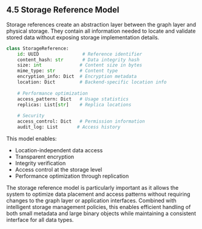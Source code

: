 ## 4.5 Storage Reference Model

Storage references create an abstraction layer between the graph layer and physical storage. They contain all information needed to locate and validate stored data without exposing storage implementation details.

```python
class StorageReference:
    id: UUID                # Reference identifier
    content_hash: str       # Data integrity hash
    size: int              # Content size in bytes
    mime_type: str         # Content type
    encryption_info: Dict  # Encryption metadata
    location: Dict         # Backend-specific location info
    
    # Performance optimization
    access_pattern: Dict   # Usage statistics
    replicas: List[str]    # Replica locations
    
    # Security
    access_control: Dict   # Permission information
    audit_log: List       # Access history
```

This model enables:
- Location-independent data access
- Transparent encryption
- Integrity verification
- Access control at the storage level
- Performance optimization through replication

The storage reference model is particularly important as it allows the system to optimize data placement and access patterns without requiring changes to the graph layer or application interfaces. Combined with intelligent storage management policies, this enables efficient handling of both small metadata and large binary objects while maintaining a consistent interface for all data types.